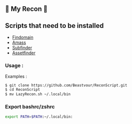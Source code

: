 ## 👑 My Recon 👑

## Scripts that need to be installed

- [Findomain](https://github.com/Edu4rdSHL/findomain)
- [Amass](https://github.com/OWASP/Amass)
- [Subfinder](https://github.com/projectdiscovery/subfinder)
- [Assetfinder](https://github.com/tomnomnom/assetfinder)


### Usage : 
Examples :
```bash
$ git clone https://github.com/Beastvour/ReconScript.git
$ cd ReconScript
$ mv LazyRecon.sh ~/.local/bin
```

### Export bashrc/zshrc 
```bash
export PATH=$PATH:~/.local/bin:
```
